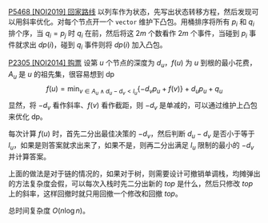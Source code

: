 [P5468 [NOI2019] 回家路线](https://www.luogu.com.cn/problem/P5468) 以列车作为状态，先写出状态转移方程，然后发现可以用斜率优化。对每个节点开一个 ```vector``` 维护下凸包。用桶排序将所有 $p_i$ 和 $q_i$ 排个序，当 $q_i = p_j$ 时 $q_i$ 在前，然后将这 $2m$ 个数看作 $2m$ 个事件，当碰到 $p_i$ 事件就求出 $dp(i)$，碰到 $q_i$ 事件则将 $dp(i)$ 加入凸包。

[P2305 [NOI2014] 购票](https://www.luogu.com.cn/problem/P2305) 设第 $u$ 个节点的深度为 $d_u$，$f(u)$ 为 $u$ 到根的最小花费，$A_u$ 是 $u$ 的祖先集，很容易想到 $\text{dp}$
$$
f(u)=\min_{v\in A_u\wedge d_u-d_v<l_u}\{-d_vp_u+f(v)\}+d_up_u+q_u
$$
显然，将 $-d_v$ 看作斜率、$f(v)$ 看作截距，则 $-d_v$ 是单减的，可以通过维护上凸包来优化 $\text{dp}$。

每次计算 $f(u)$ 时，首先二分出最佳决策的 $-d_v$，然后判断 $d_u-d_v$ 是否小于等于 $l_u$，如果是则答案就求出来了，如果不是，则再二分出满足 $l_u$ 限制的最小的 $-d_v$ 并计算答案。

上面的做法是对于链的情况的，如果对于树，则需要设计可撤销单调栈，均摊弹出的方法复杂度会假，可以每次入栈时先二分出新的 $top$ 是什么，然后只修改 $top$ 上的斜率，这样回撤时就只用回撤一个修改和回撤 $top$。

总时间复杂度 $O(n\log n)$。